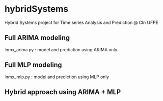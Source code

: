 # hybridSystems
Hybrid Systems project for Time series Analysis and Prediction @ CIn UFPE

## Full ARIMA modeling
lnmx_arima.py : model and prediction using ARIMA only
## Full MLP modeling
lnmx_mlp.py : model and prediction using MLP only
## Hybrid approach using ARIMA + MLP



